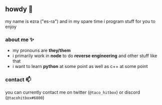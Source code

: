 ## howdy 👋
my name is ezra ("es-ra") and in my spare time i program stuff for you to enjoy 

### about me ✨
- my pronouns are **they/them**
- i primarily work in **node** to do **reverse engineering** and other stuff like that
- i want to learn **python** at some point as well as c++ at some point

### contact 📫
you can currently contact me on twitter (``@taco_hitbox``) or discord (``@tacohitbox#6800``)
